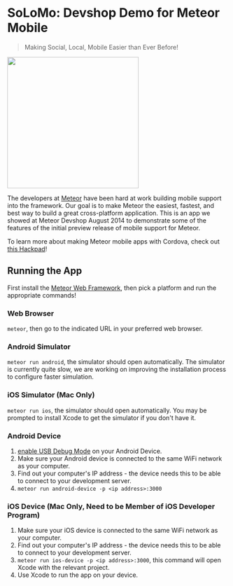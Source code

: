 SoLoMo: Devshop Demo for Meteor Mobile
======================================

> Making Social, Local, Mobile Easier than Ever Before!

<img src="cordova.jpg" width="300" />

The developers at [Meteor](https://www.meteor.com/) have been hard at work building mobile support into the framework. Our goal is to make Meteor the easiest, fastest, and best way to build a great cross-platform application. This is an app we showed at Meteor Devshop August 2014 to demonstrate some of the features of the initial preview release of mobile support for Meteor.

To learn more about making Meteor mobile apps with Cordova, check out [this Hackpad](https://meteor.hackpad.com/Getting-Started-With-Cordova-Z5n6zkVB1xq)!

## Running the App

First install the [Meteor Web Framework](https://www.meteor.com/), then pick a platform and run the appropriate commands!

### Web Browser

`meteor`, then go to the indicated URL in your preferred web browser.

### Android Simulator

`meteor run android`, the simulator should open automatically. The simulator is currently quite slow, we are working on improving the installation process to configure faster simulation.

### iOS Simulator (Mac Only)

`meteor run ios`, the simulator should open automatically. You may be prompted to install Xcode to get the simulator if you don't have it.

### Android Device

1. [enable USB Debug Mode](http://developer.android.com/tools/device.html#developer-device-options) on your Android Device.
2. Make sure your Android device is connected to the same WiFi network as your computer.
3. Find out your computer's IP address - the device needs this to be able to connect to your development server.
4. `meteor run android-device -p <ip address>:3000`

### iOS Device (Mac Only, Need to be Member of iOS Developer Program)

1. Make sure your iOS device is connected to the same WiFi network as your computer.
2. Find out your computer's IP address - the device needs this to be able to connect to your development server.
3. `meteor run ios-device -p <ip address>:3000`, this command will open Xcode with the relevant project.
4. Use Xcode to run the app on your device.
